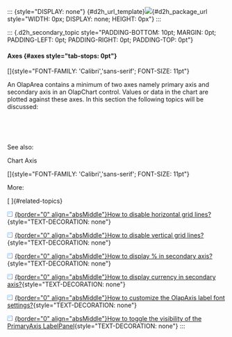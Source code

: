 ::: {style="DISPLAY: none"}
[](ms-xhelp:///?Id=d2h_url_template){#d2h_url_template}![](!package_url!){#d2h_package_url style="WIDTH: 0px; DISPLAY: none; HEIGHT: 0px"}
:::

::: {.d2h_secondary_topic style="PADDING-BOTTOM: 10pt; MARGIN: 0pt; PADDING-LEFT: 0pt; PADDING-RIGHT: 0pt; PADDING-TOP: 0pt"}
#### Axes {#axes style="tab-stops: 0pt"}

[]{style="FONT-FAMILY: 'Calibri','sans-serif'; FONT-SIZE: 11pt"} 

An OlapArea contains a minimum of two axes namely primary axis and secondary axis in an OlapChart control. Values or data in the chart are plotted against these axes. In this section the following topics will be discussed:

 

 

See also:

Chart Axis

[]{style="FONT-FAMILY: 'Calibri','sans-serif'; FONT-SIZE: 11pt"} 

More:

[ ]{#related-topics}

[![](button.gif){border="0" align="absMiddle"}How to disable horizontal grid lines?](ms-xhelp:///?Id=2bdd4540-21cd-4d8c-a7cc-3037009dd4b5){style="TEXT-DECORATION: none"}

[![](button.gif){border="0" align="absMiddle"}How to disable vertical grid lines?](ms-xhelp:///?Id=1600c72a-f547-46af-8e2b-35a27470b56f){style="TEXT-DECORATION: none"}

[![](button.gif){border="0" align="absMiddle"}How to display % in secondary axis?](ms-xhelp:///?Id=f75404f0-d426-4f53-b467-768e54a98854){style="TEXT-DECORATION: none"}

[![](button.gif){border="0" align="absMiddle"}How to display currency in secondary axis?](ms-xhelp:///?Id=e9a12460-1915-4dfa-9298-4cba92405f73){style="TEXT-DECORATION: none"}

[![](button.gif){border="0" align="absMiddle"}How to customize the OlapAxis label font settings?](ms-xhelp:///?Id=d32543ca-dc94-42b9-9165-04b5f8a0953d){style="TEXT-DECORATION: none"}

[![](button.gif){border="0" align="absMiddle"}How to toggle the visibility of the PrimaryAxis LabelPanel](ms-xhelp:///?Id=5e6c9588-7fcd-464e-9e58-68b576104356){style="TEXT-DECORATION: none"}
:::
